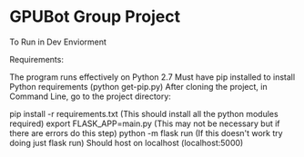 # GPUBot Group Project

To Run in Dev Enviorment

Requirements:

The program runs effectively on Python 2.7
Must have pip installed to install Python requirements (python get-pip.py)
After cloning the project, in Command Line, go to the project directory:

pip install -r requirements.txt (This should install all the python modules required)
export FLASK_APP=main.py (This may not be necessary but if there are errors do this step)
python -m flask run (If this doesn't work try doing just flask run)
Should host on localhost (localhost:5000)
